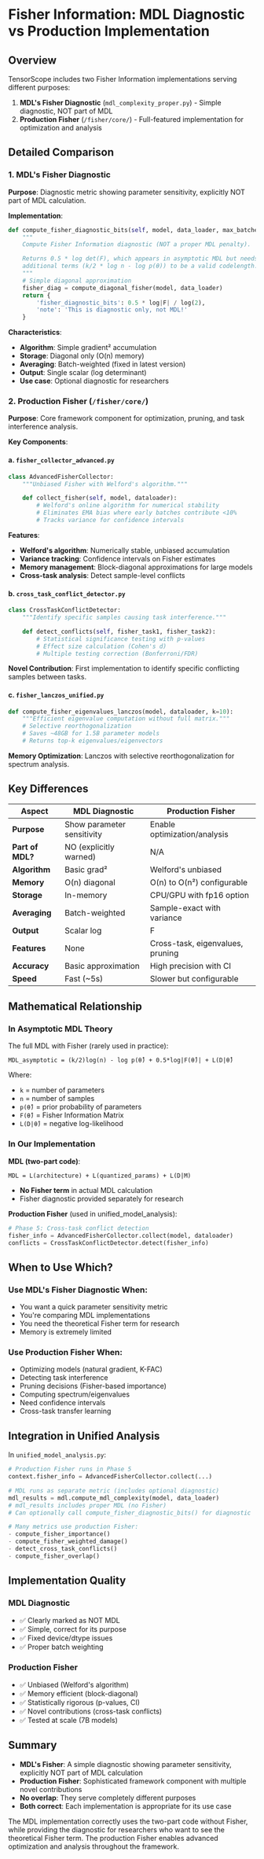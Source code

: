 # Fisher Information: MDL Diagnostic vs Production Implementation

## Overview

TensorScope includes two Fisher Information implementations serving different purposes:

1. **MDL's Fisher Diagnostic** (`mdl_complexity_proper.py`) - Simple diagnostic, NOT part of MDL
2. **Production Fisher** (`/fisher/core/`) - Full-featured implementation for optimization and analysis

## Detailed Comparison

### 1. MDL's Fisher Diagnostic

**Purpose**: Diagnostic metric showing parameter sensitivity, explicitly NOT part of MDL calculation.

**Implementation**:
```python
def compute_fisher_diagnostic_bits(self, model, data_loader, max_batches=100):
    """
    Compute Fisher Information diagnostic (NOT a proper MDL penalty).

    Returns 0.5 * log det(F), which appears in asymptotic MDL but needs
    additional terms (k/2 * log n - log p(θ)) to be a valid codelength.
    """
    # Simple diagonal approximation
    fisher_diag = compute_diagonal_fisher(model, data_loader)
    return {
        'fisher_diagnostic_bits': 0.5 * log|F| / log(2),
        'note': 'This is diagnostic only, not MDL!'
    }
```

**Characteristics**:
- **Algorithm**: Simple gradient² accumulation
- **Storage**: Diagonal only (O(n) memory)
- **Averaging**: Batch-weighted (fixed in latest version)
- **Output**: Single scalar (log determinant)
- **Use case**: Optional diagnostic for researchers

### 2. Production Fisher (`/fisher/core/`)

**Purpose**: Core framework component for optimization, pruning, and task interference analysis.

**Key Components**:

#### a. `fisher_collector_advanced.py`
```python
class AdvancedFisherCollector:
    """Unbiased Fisher with Welford's algorithm."""

    def collect_fisher(self, model, dataloader):
        # Welford's online algorithm for numerical stability
        # Eliminates EMA bias where early batches contribute <10%
        # Tracks variance for confidence intervals
```

**Features**:
- **Welford's algorithm**: Numerically stable, unbiased accumulation
- **Variance tracking**: Confidence intervals on Fisher estimates
- **Memory management**: Block-diagonal approximations for large models
- **Cross-task analysis**: Detect sample-level conflicts

#### b. `cross_task_conflict_detector.py`
```python
class CrossTaskConflictDetector:
    """Identify specific samples causing task interference."""

    def detect_conflicts(self, fisher_task1, fisher_task2):
        # Statistical significance testing with p-values
        # Effect size calculation (Cohen's d)
        # Multiple testing correction (Bonferroni/FDR)
```

**Novel Contribution**: First implementation to identify specific conflicting samples between tasks.

#### c. `fisher_lanczos_unified.py`
```python
def compute_fisher_eigenvalues_lanczos(model, dataloader, k=10):
    """Efficient eigenvalue computation without full matrix."""
    # Selective reorthogonalization
    # Saves ~48GB for 1.5B parameter models
    # Returns top-k eigenvalues/eigenvectors
```

**Memory Optimization**: Lanczos with selective reorthogonalization for spectrum analysis.

## Key Differences

| Aspect | MDL Diagnostic | Production Fisher |
|--------|---------------|-------------------|
| **Purpose** | Show parameter sensitivity | Enable optimization/analysis |
| **Part of MDL?** | NO (explicitly warned) | N/A |
| **Algorithm** | Basic grad² | Welford's unbiased |
| **Memory** | O(n) diagonal | O(n) to O(n²) configurable |
| **Storage** | In-memory | CPU/GPU with fp16 option |
| **Averaging** | Batch-weighted | Sample-exact with variance |
| **Output** | Scalar log|F| | Full matrix/diagonal/spectrum |
| **Features** | None | Cross-task, eigenvalues, pruning |
| **Accuracy** | Basic approximation | High precision with CI |
| **Speed** | Fast (~5s) | Slower but configurable |

## Mathematical Relationship

### In Asymptotic MDL Theory
The full MDL with Fisher (rarely used in practice):
```
MDL_asymptotic = (k/2)log(n) - log p(θ̂) + 0.5*log|F(θ̂)| + L(D|θ̂)
```

Where:
- `k` = number of parameters
- `n` = number of samples
- `p(θ̂)` = prior probability of parameters
- `F(θ̂)` = Fisher Information Matrix
- `L(D|θ̂)` = negative log-likelihood

### In Our Implementation

**MDL (two-part code)**:
```
MDL = L(architecture) + L(quantized_params) + L(D|M)
```
- **No Fisher term** in actual MDL calculation
- Fisher diagnostic provided separately for research

**Production Fisher** (used in unified_model_analysis):
```python
# Phase 5: Cross-task conflict detection
fisher_info = AdvancedFisherCollector.collect(model, dataloader)
conflicts = CrossTaskConflictDetector.detect(fisher_info)
```

## When to Use Which?

### Use MDL's Fisher Diagnostic When:
- You want a quick parameter sensitivity metric
- You're comparing MDL implementations
- You need the theoretical Fisher term for research
- Memory is extremely limited

### Use Production Fisher When:
- Optimizing models (natural gradient, K-FAC)
- Detecting task interference
- Pruning decisions (Fisher-based importance)
- Computing spectrum/eigenvalues
- Need confidence intervals
- Cross-task transfer learning

## Integration in Unified Analysis

In `unified_model_analysis.py`:

```python
# Production Fisher runs in Phase 5
context.fisher_info = AdvancedFisherCollector.collect(...)

# MDL runs as separate metric (includes optional diagnostic)
mdl_results = mdl.compute_mdl_complexity(model, data_loader)
# mdl_results includes proper MDL (no Fisher)
# Can optionally call compute_fisher_diagnostic_bits() for diagnostic

# Many metrics use production Fisher:
- compute_fisher_importance()
- compute_fisher_weighted_damage()
- detect_cross_task_conflicts()
- compute_fisher_overlap()
```

## Implementation Quality

### MDL Diagnostic
- ✅ Clearly marked as NOT MDL
- ✅ Simple, correct for its purpose
- ✅ Fixed device/dtype issues
- ✅ Proper batch weighting

### Production Fisher
- ✅ Unbiased (Welford's algorithm)
- ✅ Memory efficient (block-diagonal)
- ✅ Statistically rigorous (p-values, CI)
- ✅ Novel contributions (cross-task conflicts)
- ✅ Tested at scale (7B models)

## Summary

- **MDL's Fisher**: A simple diagnostic showing parameter sensitivity, explicitly NOT part of MDL calculation
- **Production Fisher**: Sophisticated framework component with multiple novel contributions
- **No overlap**: They serve completely different purposes
- **Both correct**: Each implementation is appropriate for its use case

The MDL implementation correctly uses the two-part code without Fisher, while providing the diagnostic for researchers who want to see the theoretical Fisher term. The production Fisher enables advanced optimization and analysis throughout the framework.